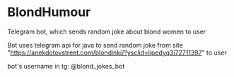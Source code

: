 # BlondHumour
Telegram bot, which sends random joke about blond women to user

Bot uses telegram api for java to send random joke from site "https://anekdotovstreet.com/blondinki/?ysclid=lipedyq3i72711397" to user

bot's username in tg: @blond_jokes_bot
